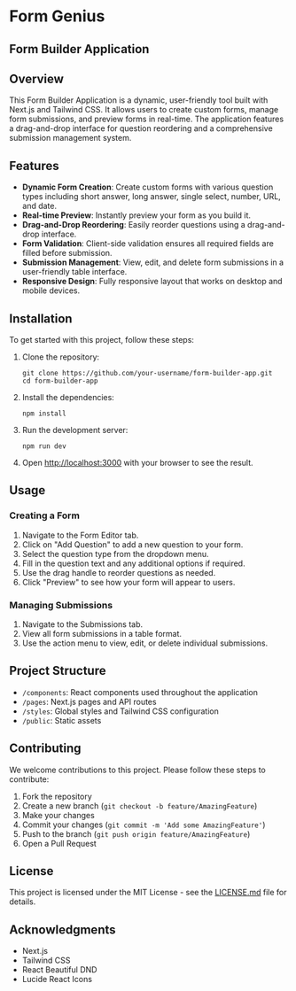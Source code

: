 # Form Genius

## Form Builder Application

## Overview

This Form Builder Application is a dynamic, user-friendly tool built with Next.js and Tailwind CSS. It allows users to create custom forms, manage form submissions, and preview forms in real-time. The application features a drag-and-drop interface for question reordering and a comprehensive submission management system.

## Features

- **Dynamic Form Creation**: Create custom forms with various question types including short answer, long answer, single select, number, URL, and date.
- **Real-time Preview**: Instantly preview your form as you build it.
- **Drag-and-Drop Reordering**: Easily reorder questions using a drag-and-drop interface.
- **Form Validation**: Client-side validation ensures all required fields are filled before submission.
- **Submission Management**: View, edit, and delete form submissions in a user-friendly table interface.
- **Responsive Design**: Fully responsive layout that works on desktop and mobile devices.

## Installation

To get started with this project, follow these steps:

1. Clone the repository:
   ```
   git clone https://github.com/your-username/form-builder-app.git
   cd form-builder-app
   ```

2. Install the dependencies:
   ```
   npm install
   ```

3. Run the development server:
   ```
   npm run dev
   ```

4. Open [http://localhost:3000](http://localhost:3000) with your browser to see the result.

## Usage

### Creating a Form

1. Navigate to the Form Editor tab.
2. Click on "Add Question" to add a new question to your form.
3. Select the question type from the dropdown menu.
4. Fill in the question text and any additional options if required.
5. Use the drag handle to reorder questions as needed.
6. Click "Preview" to see how your form will appear to users.

### Managing Submissions

1. Navigate to the Submissions tab.
2. View all form submissions in a table format.
3. Use the action menu to view, edit, or delete individual submissions.

## Project Structure

- `/components`: React components used throughout the application
- `/pages`: Next.js pages and API routes
- `/styles`: Global styles and Tailwind CSS configuration
- `/public`: Static assets

## Contributing

We welcome contributions to this project. Please follow these steps to contribute:

1. Fork the repository
2. Create a new branch (`git checkout -b feature/AmazingFeature`)
3. Make your changes
4. Commit your changes (`git commit -m 'Add some AmazingFeature'`)
5. Push to the branch (`git push origin feature/AmazingFeature`)
6. Open a Pull Request

## License

This project is licensed under the MIT License - see the [LICENSE.md](LICENSE.md) file for details.

## Acknowledgments

- Next.js
- Tailwind CSS
- React Beautiful DND
- Lucide React Icons



